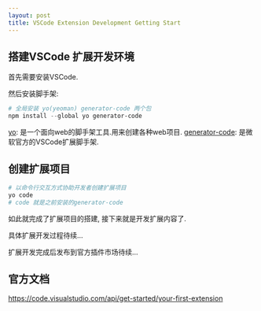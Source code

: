 ```yaml
---
layout: post
title: VSCode Extension Development Getting Start
---
```


## 搭建VSCode 扩展开发环境

首先需要安装VSCode.

然后安装脚手架:

```powershell
# 全局安装 yo(yeoman) generator-code 两个包
npm install --global yo generator-code
```

[yo](https://yeoman.io/): 是一个面向web的脚手架工具.用来创建各种web项目.
[generator-code](https://github.com/Microsoft/vscode-generator-code): 是微软官方的VSCode扩展脚手架.

## 创建扩展项目

```powershell
# 以命令行交互方式协助开发者创建扩展项目
yo code
# code 就是之前安装的generator-code
```

如此就完成了扩展项目的搭建, 接下来就是开发扩展内容了.

具体扩展开发过程待续...

扩展开发完成后发布到官方插件市场待续...

## 官方文档

<https://code.visualstudio.com/api/get-started/your-first-extension>
